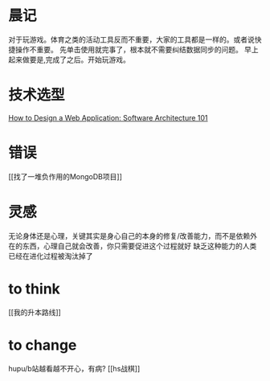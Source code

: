 # 晨记
对于玩游戏。体育之类的活动工具反而不重要，大家的工具都是一样的。或者说快捷操作不重要。
先单击使用就完事了，根本就不需要纠结数据同步的问题。
早上起来做要是,完成了之后。开始玩游戏。
# 技术选型
[How to Design a Web Application: Software Architecture 101](https://www.educative.io/blog/how-to-design-a-web-application-software-architecture-101)
# 错误
[[找了一堆负作用的MongoDB项目]]
# 灵感
无论身体还是心理，关键其实是身心自己的本身的修复/改善能力，而不是依赖外在的东西，心理自己就会改善，你只需要促进这个过程就好
	缺乏这种能力的人类已经在进化过程被淘汰掉了
# to think
[[我的升本路线]]
# to change
hupu/b站越看越不开心，有病?
[[hs战棋]]